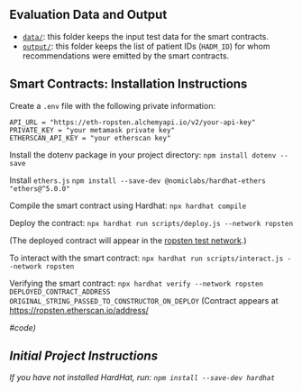 ## Evaluation Data and Output
- [`data/`](https://github.com/william-vw/blockiot-cds/tree/main/evaluation/data): this folder keeps the input test data for the smart contracts.
- [`output/`](https://github.com/william-vw/blockiot-cds/tree/main/evaluation/output): this folder keeps the list of patient IDs (`HADM_ID`) for whom recommendations were emitted by the smart contracts.

## Smart Contracts: Installation Instructions

Create a `.env` file with the following private information:
```
API_URL = "https://eth-ropsten.alchemyapi.io/v2/your-api-key"
PRIVATE_KEY = "your metamask private key"
ETHERSCAN_API_KEY = "your etherscan key"
```

Install the dotenv package in your project directory:
`npm install dotenv --save`

Install `ethers.js`
`npm install --save-dev @nomiclabs/hardhat-ethers "ethers@^5.0.0"`

Compile the smart contract using Hardhat:
`npx hardhat compile`

Deploy the contract:
`npx hardhat run scripts/deploy.js --network ropsten`

(The deployed contract will appear in the [ropsten test network](https://ropsten.etherscan.io/).)

To interact with the smart contract: `npx hardhat run scripts/interact.js --network ropsten`

Verifying the smart contract:
`npx hardhat verify --network ropsten DEPLOYED_CONTRACT_ADDRESS ORIGINAL_STRING_PASSED_TO_CONSTRUCTOR_ON_DEPLOY`
(Contract appears at https://ropsten.etherscan.io/address/<ADDRESS>#code)


## Initial Project Instructions

If you have not installed HardHat, run:
`npm install --save-dev hardhat`
